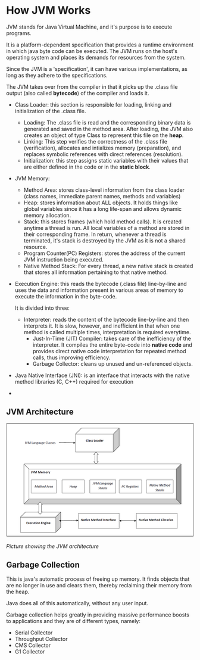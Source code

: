 # How JVM Works
JVM stands for Java Virtual Machine, and it's purpose is to execute programs.

It is a platform-dependent specification that provides a runtime environment in which java byte code can be executed.
The JVM runs on the host's operating system and places its demands for resources from the system.

Since the JVM is a 'specification', it can have various implementations, as long as they adhere to the specifications.

The JVM takes over from the compiler in that it picks up the .class file output (also called **bytecode**) of the compiler and loads it.

- Class Loader: this section is responsible for loading, linking and initialization of the .class file.
  - Loading: The .class file is read and the corresponding binary data is generated and saved in the method area.
  After loading, the JVM also creates an object of type Class to represent this file on the **heap**.
  - Linking: This step verifies the correctness of the .class file (verification), allocates and intializes memory (preparation), and replaces symbolic references with direct references (resolution).
  - Initialization: this step assigns static variables with their values that are either defined in the code or in the **static block**.

- JVM Memory: 
  - Method Area: stores class-level information from the class loader (class names, immediate parent names, methods and variables)
  - Heap: stores information about ALL objects. It holds things like global variables since it has a long life-span and allows dynamic memory allocation.
  - Stack: this stores frames (which hold method calls). It is created anytime a thread is run.
  All local variables of a method are stored in their corresponding frame.
  In return, whenever a thread is terminated, it's stack is destroyed by the JVM as it is not a shared resource.
  - Program Counter(PC) Registers: stores the address of the current JVM instruction being executed.
  - Native Method Stack: For every thread, a new native stack is created that stores all information pertaining to that native method.

- Execution Engine: this reads the bytecode (.class file) line-by-line and uses the data and information present in various areas of memory to execute the information in the byte-code.

  It is divided into three:
  - Interpreter: reads the content of the bytecode line-by-line and then interprets it. It is slow, however, and inefficient in that when one method is called multiple times, interpretation is required everytime.
    - Just-In-Time (JIT) Compiler: takes care of the inefficiency of the interpreter. It compiles the entire byte-code into **native code** and provides direct native code interpretation for repeated method calls, thus improving efficiency.
    - Garbage Collector: cleans up unused and un-referenced objects.

- Java Native Interface (JNI): is an interface that interacts with the native method libraries (C, C++) required for execution
- 

## JVM Architecture
![img.png](img.png)

*Picture showing the JVM architecture*

## Garbage Collection
This is java's automatic process of freeing up memory.
It finds objects that are no longer in use and clears them, thereby reclaiming their memory from the heap.

Java does all of this automatically, without any user input.

Garbage collection helps greatly in providing massive performance boosts to applications and they are of different types, namely:
- Serial Collector
- Throughput Collector
- CMS Collector
- G1 Collector

